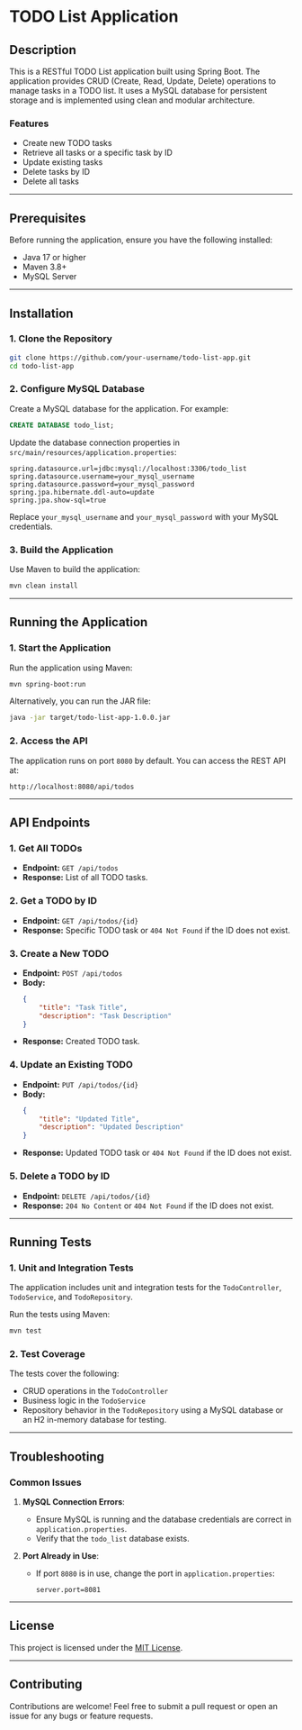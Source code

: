 # TODO List Application

## Description
This is a RESTful TODO List application built using Spring Boot. The application provides CRUD (Create, Read, Update, Delete) operations to manage tasks in a TODO list. It uses a MySQL database for persistent storage and is implemented using clean and modular architecture.

### Features
- Create new TODO tasks
- Retrieve all tasks or a specific task by ID
- Update existing tasks
- Delete tasks by ID
- Delete all tasks

---

## Prerequisites
Before running the application, ensure you have the following installed:

- Java 17 or higher
- Maven 3.8+
- MySQL Server

---

## Installation

### 1. Clone the Repository
```bash
git clone https://github.com/your-username/todo-list-app.git
cd todo-list-app
```

### 2. Configure MySQL Database
Create a MySQL database for the application. For example:
```sql
CREATE DATABASE todo_list;
```

Update the database connection properties in `src/main/resources/application.properties`:
```properties
spring.datasource.url=jdbc:mysql://localhost:3306/todo_list
spring.datasource.username=your_mysql_username
spring.datasource.password=your_mysql_password
spring.jpa.hibernate.ddl-auto=update
spring.jpa.show-sql=true
```

Replace `your_mysql_username` and `your_mysql_password` with your MySQL credentials.

### 3. Build the Application
Use Maven to build the application:
```bash
mvn clean install
```

---

## Running the Application

### 1. Start the Application
Run the application using Maven:
```bash
mvn spring-boot:run
```

Alternatively, you can run the JAR file:
```bash
java -jar target/todo-list-app-1.0.0.jar
```

### 2. Access the API
The application runs on port `8080` by default. You can access the REST API at:
```
http://localhost:8080/api/todos
```

---

## API Endpoints

### 1. Get All TODOs
- **Endpoint:** `GET /api/todos`
- **Response:** List of all TODO tasks.

### 2. Get a TODO by ID
- **Endpoint:** `GET /api/todos/{id}`
- **Response:** Specific TODO task or `404 Not Found` if the ID does not exist.

### 3. Create a New TODO
- **Endpoint:** `POST /api/todos`
- **Body:**
  ```json
  {
      "title": "Task Title",
      "description": "Task Description"
  }
  ```
- **Response:** Created TODO task.

### 4. Update an Existing TODO
- **Endpoint:** `PUT /api/todos/{id}`
- **Body:**
  ```json
  {
      "title": "Updated Title",
      "description": "Updated Description"
  }
  ```
- **Response:** Updated TODO task or `404 Not Found` if the ID does not exist.

### 5. Delete a TODO by ID
- **Endpoint:** `DELETE /api/todos/{id}`
- **Response:** `204 No Content` or `404 Not Found` if the ID does not exist.

---

## Running Tests

### 1. Unit and Integration Tests
The application includes unit and integration tests for the `TodoController`, `TodoService`, and `TodoRepository`.

Run the tests using Maven:
```bash
mvn test
```

### 2. Test Coverage
The tests cover the following:
- CRUD operations in the `TodoController`
- Business logic in the `TodoService`
- Repository behavior in the `TodoRepository` using a MySQL database or an H2 in-memory database for testing.

---

## Troubleshooting

### Common Issues
1. **MySQL Connection Errors**:
   - Ensure MySQL is running and the database credentials are correct in `application.properties`.
   - Verify that the `todo_list` database exists.

2. **Port Already in Use**:
   - If port `8080` is in use, change the port in `application.properties`:
     ```properties
     server.port=8081
     ```

---

## License
This project is licensed under the [MIT License](LICENSE).

---

## Contributing
Contributions are welcome! Feel free to submit a pull request or open an issue for any bugs or feature requests.

